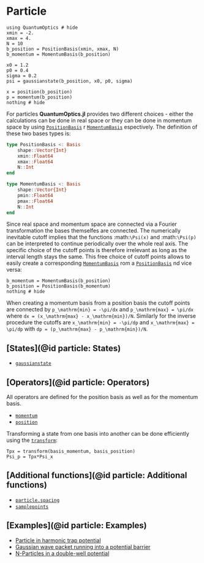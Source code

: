 # Particle

```@example particle
using QuantumOptics # hide
xmin = -2.
xmax = 4.
N = 10
b_position = PositionBasis(xmin, xmax, N)
b_momentum = MomentumBasis(b_position)

x0 = 1.2
p0 = 0.4
sigma = 0.2
psi = gaussianstate(b_position, x0, p0, sigma)

x = position(b_position)
p = momentum(b_position)
nothing # hide
```

For particles **QuantumOptics.jl** provides two different choices - either the calculations can be done in real space or they can be done in momentum space by using [`PositionBasis`](@ref) r [`MomentumBasis`](@ref) espectively. The definition of these two bases types is:

```julia
type PositionBasis <: Basis
    shape::Vector{Int}
    xmin::Float64
    xmax::Float64
    N::Int
end

type MomentumBasis <: Basis
    shape::Vector{Int}
    pmin::Float64
    pmax::Float64
    N::Int
end
```

Since real space and momentum space are connected via a Fourier transformation the bases themselfes are connected. The numerically inevitable cutoff implies that the functions :math:`\Psi(x)` and :math:`\Psi(p)` can be interpreted to continue periodically over the whole real axis. The specific choice of the cutoff points is therefore irrelevant as long as the interval length stays the same. This free choice of cutoff points allows to easily create a corresponding [`MomentumBasis`](@ref) rom a [`PositionBasis`](@ref) nd vice versa:

```@example particle
b_momentum = MomentumBasis(b_position)
b_position = PositionBasis(b_momentum)
nothing # hide
```

When creating a momentum basis from a position basis the cutoff points are connected by ``p_\mathrm{min} = -\pi/dx`` and ``p_\mathrm{max} = \pi/dx`` where ``dx = (x_\mathrm{max} - x_\mathrm{min})/N``. Similarly for the inverse procedure the cutoffs are ``x_\mathrm{min} = -\pi/dp`` and ``x_\mathrm{max} = \pi/dp`` with ``dp = (p_\mathrm{max} - p_\mathrm{min})/N``.


## [States](@id particle: States)

* [`gaussianstate`](@ref)


## [Operators](@id particle: Operators)

All operators are defined for the position basis as well as for the momentum basis.

* [`momentum`](@ref)
* [`position`](@ref)

Transforming a state from one basis into another can be done efficiently using the [`transform`](@ref):

    Tpx = transform(basis_momentum, basis_position)
    Psi_p = Tpx*Psi_x


## [Additional functions](@id particle: Additional functions)

* [`particle.spacing`](@ref)
* [`samplepoints`](@ref)


## [Examples](@id particle: Examples)

* [Particle in harmonic trap potential](@ref)
* [Gaussian wave packet running into a potential barrier](@ref)
* [N-Particles in a double-well potential](@ref)
